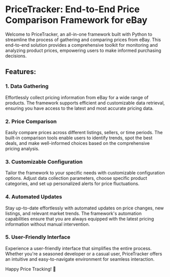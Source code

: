 # PriceTracker: End-to-End Price Comparison Framework for eBay

Welcome to PriceTracker, an all-in-one framework built with Python to streamline the process of gathering and comparing prices from eBay. This end-to-end solution provides a comprehensive toolkit for monitoring and analyzing product prices, empowering users to make informed purchasing decisions.

## Features:

### 1. Data Gathering
Effortlessly collect pricing information from eBay for a wide range of products. The framework supports efficient and customizable data retrieval, ensuring you have access to the latest and most accurate pricing data.

### 2. Price Comparison
Easily compare prices across different listings, sellers, or time periods. The built-in comparison tools enable users to identify trends, spot the best deals, and make well-informed choices based on the comprehensive pricing analysis.

### 3. Customizable Configuration
Tailor the framework to your specific needs with customizable configuration options. Adjust data collection parameters, choose specific product categories, and set up personalized alerts for price fluctuations.

### 4. Automated Updates
Stay up-to-date effortlessly with automated updates on price changes, new listings, and relevant market trends. The framework's automation capabilities ensure that you are always equipped with the latest pricing information without manual intervention.

### 5. User-Friendly Interface
Experience a user-friendly interface that simplifies the entire process. Whether you're a seasoned developer or a casual user, PriceTracker offers an intuitive and easy-to-navigate environment for seamless interaction.

Happy Price Tracking! 🚀
